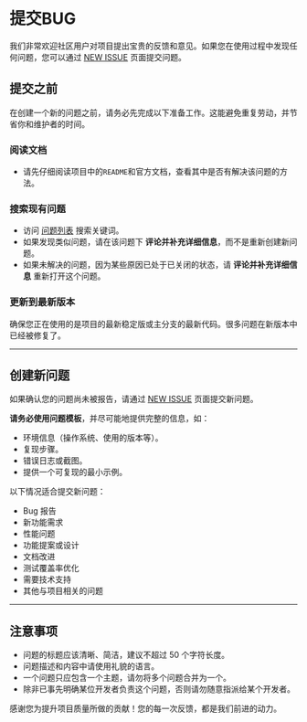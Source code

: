 # 提交BUG

我们非常欢迎社区用户对项目提出宝贵的反馈和意见。如果您在使用过程中发现任何问题，您可以通过 [NEW ISSUE](https://github.com/fast-excel/fastexcel/issues/new/choose) 页面提交问题。

##  提交之前
在创建一个新的问题之前，请务必先完成以下准备工作。这能避免重复劳动，并节省你和维护者的时间。

### 阅读文档
- 请先仔细阅读项目中的`README`和官方文档，查看其中是否有解决该问题的方法。

### 搜索现有问题

- 访问 [问题列表](https://github.com/fast-excel/fastexcel/issues) 搜索关键词。
- 如果发现类似问题，请在该问题下 **评论并补充详细信息**，而不是重新创建新问题。
- 如果未解决的问题，因为某些原因已处于已关闭的状态，请 **评论并补充详细信息** 重新打开这个问题。

### 更新到最新版本
确保您正在使用的是项目的最新稳定版或主分支的最新代码。很多问题在新版本中已经被修复了。

---

## 创建新问题
如果确认您的问题尚未被报告，请通过 [NEW ISSUE](https://github.com/fast-excel/fastexcel/issues/new/choose) 页面提交新问题。

**请务必使用问题模板**，并尽可能地提供完整的信息，如：

- 环境信息（操作系统、使用的版本等）。
- 复现步骤。
- 错误日志或截图。
- 提供一个可复现的最小示例。

以下情况适合提交新问题：

- Bug 报告
- 新功能需求
- 性能问题
- 功能提案或设计
- 文档改进
- 测试覆盖率优化
- 需要技术支持
- 其他与项目相关的问题

---

## 注意事项

- 问题的标题应该清晰、简洁，建议不超过 50 个字符长度。
- 问题描述和内容中请使用礼貌的语言。
- 一个问题只应包含一个主题，请勿将多个问题合并为一个。
- 除非已事先明确某位开发者负责这个问题，否则请勿随意指派给某个开发者。

感谢您为提升项目质量所做的贡献！您的每一次反馈，都是我们前进的动力。
